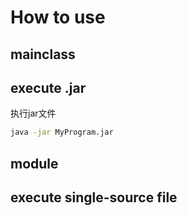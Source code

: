 # How to use

## mainclass

## execute .jar

执行jar文件

```bash
java -jar MyProgram.jar
```

## module

## execute single-source file
